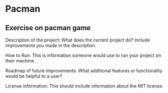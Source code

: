# Pacman
## Exercise on pacman game

Description of the project: What does the current project do?  Include improvements you made in the description. 

How to Run: This is information someone would use to run your project on their machine.

Roadmap of future improvements: What additional features or functionality would be helpful to a user? 

License information: This should include information about the MIT license. 
